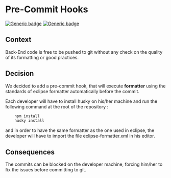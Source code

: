 # Pre-Commit Hooks

[![Generic badge](https://img.shields.io/badge/Date-2023/12/01-blue.svg)](https://shields.io/)
[![Generic badge](https://img.shields.io/badge/Status-Accepted-Green.svg)](https://shields.io/)

## Context

Back-End code is free to be pushed to git without any check on the quality of its formatting or good practices.

## Decision

We decided to add a pre-commit hook, that will execute **formatter** using the standards of eclipse formatter
automatically before the commit.

Each developer will have to install husky on his/her machine and run the following command at the root of the
repository :

```bash
    npm install
    husky install
 ```

and in order to have the same formatter as the one used in eclipse, the developer will have to import the file
eclipse-formatter.xml in his editor.

## Consequences

The commits can be blocked on the developer machine, forcing him/her to fix the issues before committing to git.